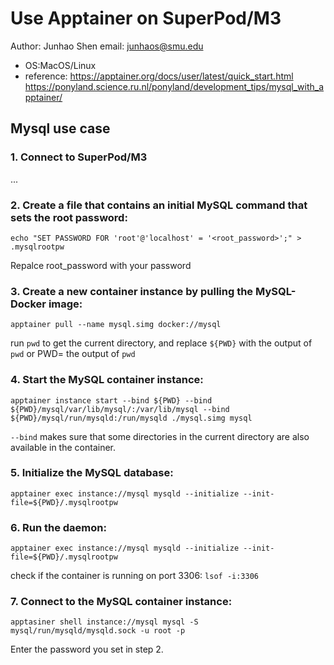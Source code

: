 # Use Apptainer on SuperPod/M3
Author: Junhao Shen
email: junhaos@smu.edu

- OS:MacOS/Linux  
- reference: https://apptainer.org/docs/user/latest/quick_start.html  
https://ponyland.science.ru.nl/ponyland/development_tips/mysql_with_apptainer/


## Mysql use case
### 1. Connect to SuperPod/M3
...

### 2. Create a file that contains an initial MySQL command that sets the root password:
`echo "SET PASSWORD FOR 'root'@'localhost' = '<root_password>';" > .mysqlrootpw`

Repalce root_password with your password

### 3. Create a new container instance by pulling the MySQL-Docker image:
`apptainer pull --name mysql.simg docker://mysql`

run `pwd` to get the current directory, and replace `${PWD}` with the output of `pwd` or PWD= the output of `pwd`

### 4. Start the MySQL container instance:
`apptainer instance start --bind ${PWD} --bind ${PWD}/mysql/var/lib/mysql/:/var/lib/mysql --bind ${PWD}/mysql/run/mysqld:/run/mysqld ./mysql.simg mysql`

`--bind` makes sure that some directories in the current directory are also available in the container.

### 5. Initialize the MySQL database:
`apptainer exec instance://mysql mysqld --initialize --init-file=${PWD}/.mysqlrootpw`

### 6. Run the daemon:
`apptainer exec instance://mysql mysqld --initialize --init-file=${PWD}/.mysqlrootpw`

check if the container is running on port 3306: `lsof -i:3306`
### 7. Connect to the MySQL container instance:
`apptasiner shell instance://mysql mysql -S mysql/run/mysqld/mysqld.sock -u root -p`

Enter the password you set in step 2.
